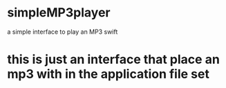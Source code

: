 # simpleMP3player
a simple interface to play an MP3 swift
# this is just an interface that place an mp3 with in the application file set
